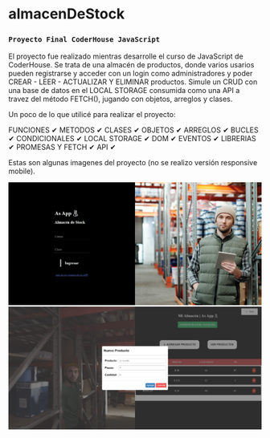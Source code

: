# almacenDeStock

### `Proyecto Final CoderHouse JavaScript`

El proyecto fue realizado mientras desarrolle el curso de JavaScript de CoderHouse.
Se trata de una almacén de productos, donde varios usarios pueden registrarse y acceder con un login como administradores y poder CREAR - LEER - ACTUALIZAR Y ELIMINAR productos. 
Simule un CRUD con una base de datos en el LOCAL STORAGE consumida como una API a travez del método FETCH(), jugando con objetos, arreglos y clases.

Un poco de lo que utilicé para realizar el proyecto:

   FUNCIONES  ✔
   METODOS  ✔
   CLASES  ✔
   OBJETOS  ✔
   ARREGLOS  ✔
   BUCLES ✔
   CONDICIONALES ✔
   LOCAL STORAGE ✔
   DOM  ✔
   EVENTOS ✔
   LIBRERIAS ✔
   PROMESAS Y FETCH ✔
   API ✔


Estas son algunas imagenes del proyecto (no se realizo versión responsive mobile).

<img src="images/captura-index.png" alt="index">
<img src="images/captura-almacen.png" alt="almacen">
